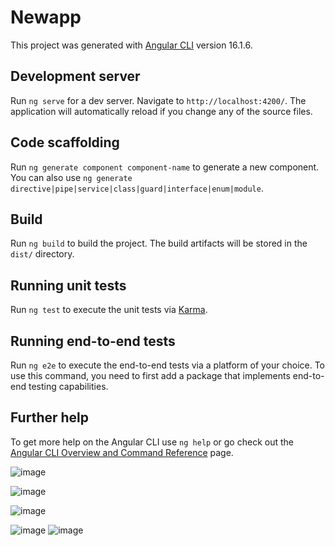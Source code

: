 # Newapp

This project was generated with [Angular CLI](https://github.com/angular/angular-cli) version 16.1.6.

## Development server

Run `ng serve` for a dev server. Navigate to `http://localhost:4200/`. The application will automatically reload if you change any of the source files.

## Code scaffolding

Run `ng generate component component-name` to generate a new component. You can also use `ng generate directive|pipe|service|class|guard|interface|enum|module`.

## Build

Run `ng build` to build the project. The build artifacts will be stored in the `dist/` directory.

## Running unit tests

Run `ng test` to execute the unit tests via [Karma](https://karma-runner.github.io).

## Running end-to-end tests

Run `ng e2e` to execute the end-to-end tests via a platform of your choice. To use this command, you need to first add a package that implements end-to-end testing capabilities.

## Further help

To get more help on the Angular CLI use `ng help` or go check out the [Angular CLI Overview and Command Reference](https://angular.io/cli) page.


![image](https://github.com/user-attachments/assets/e84b9c7c-b8a7-4c6b-b274-940cabcdaf3b)

![image](https://github.com/user-attachments/assets/c95909e2-8182-4001-a961-df724c1e6c01)

![image](https://github.com/user-attachments/assets/c83ba7a9-f947-4b91-805c-992b8deca204)


![image](https://github.com/user-attachments/assets/ff1a7b3d-6307-4c58-a0fa-95f0ca58a6b8)
![image](https://github.com/user-attachments/assets/21e229cc-ce80-498f-8a96-78f0aa2467a3)
